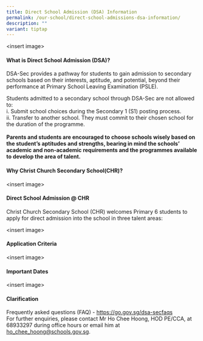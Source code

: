 ```yaml
---
title: Direct School Admission (DSA) Information
permalink: /our-school/direct-school-admissions-dsa-information/
description: ""
variant: tiptap
---
```

<p>&lt;insert image&gt;</p>
<h4>What is Direct School Admission (DSA)?</h4>
<p>DSA-Sec provides a pathway for students to gain admission to secondary
schools based on their interests, aptitude, and potential, beyond their
performance at Primary School Leaving Examination (PSLE).</p>
<p>Students admitted to a secondary school through DSA-Sec are not allowed
to:
<br>i. Submit school choices during the Secondary 1 (S1) posting process.
<br>ii. Transfer to another school. They must commit to their chosen school
for the duration of the programme.
<br>
<br><strong>Parents and students are encouraged to choose schools wisely based on the student’s aptitudes and strengths, bearing in mind the schools’ academic and non-academic requirements and the programmes available to develop the area of talent. </strong>
</p>
<p></p>
<h4>Why Christ Church Secondary School(CHR)?</h4>
<p>&lt;insert image&gt;</p>
<p></p>
<h4>Direct School Admission @ CHR</h4>
<p>Christ Church Secondary School (CHR) welcomes Primary 6 students to apply
for direct admission into the school in three talent areas:</p>
<p>&lt;insert image&gt;</p>
<p></p>
<h4>Application Criteria</h4>
<p>&lt;insert image&gt;</p>
<p></p>
<h4>Important Dates</h4>
<p>&lt;insert image&gt;</p>
<p></p>
<h4>Clarification</h4>
<p>Frequently asked questions (FAQ) - <a href="https://go.gov.sg/dsa-secfaqs" rel="noopener noreferrer nofollow" target="_blank">https://go.gov.sg/dsa-secfaqs</a> 
<br>For further enquiries, please contact Mr Ho Chee Hoong, HOD PE/CCA, at
68933297 during office hours or email him at <a href="mailto:ho_chee_hoong@schools.gov.sg" rel="noopener noreferrer nofollow" target="_blank">ho_chee_hoong@schools.gov.sg</a>.</p>
<p></p>
<p></p>